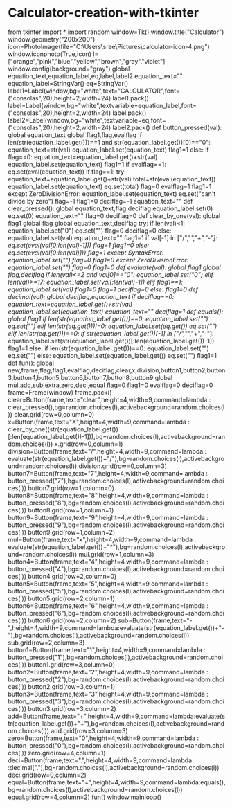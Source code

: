 # Calculator-creation-with-tkinter

from tkinter import *
import random
window=Tk()
window.title("Calculator")
window.geometry("200x200")
icon=PhotoImage(file="C:\\Users\\sree\\Pictures\\calculator-icon-4.png")
window.iconphoto(True,icon)
l=["orange","pink","blue","yellow","brown","gray","violet"]
window.config(background="gray")
global equation_text,equation_label,eq,label,label2
equation_text=""    
equation_label=StringVar()
eq=StringVar()
label1=Label(window,bg="white",text="CALCULATOR",font=("consolas",20),height=2,width=24)
label1.pack()
label=Label(window,bg="white",textvariable=equation_label,font=("consolas",20),height=2,width=24)
label.pack()
label2=Label(window,bg="white",textvariable=eq,font=("consolas",20),height=2,width=24)
label2.pack()
def button_pressed(val): 
    global equation_text
    global flag1,flag,evalflag
    if len(str(equation_label.get()))==1 and str(equation_label.get())[0]=="0":
        equation_text=str(val)
        equation_label.set(equation_text)
        flag1=1
    else:
        if flag==0:
            equation_text=equation_label.get()+str(val)
            equation_label.set(equation_text)
            flag1=1
            if evalflag==1:
                eq.set(eval(equation_text))
    if flag==1:
            try:
                equation_text=equation_label.get()+str(val)
                total=str(eval(equation_text))
                equation_label.set(equation_text)
                eq.set(total)
                flag=0
                evalflag=1
                flag1=1
            except ZeroDivisionError:
                equation_label.set(equation_text)
                eq.set("can't divide by zero")
                flag=-1
                flag1=0
                deciflag=-1
                equation_text=""
def clear_pressed():
    global equation_text,flag,deciflag
    equation_label.set(0)
    eq.set(0)
    equation_text=""
    flag=0
    deciflag=0
def clear_by_one(val):
    global flag1
    global flag
    global equation_text,deciflag
    try:
        if len(val)<1:
            equation_label.set("0")
            eq.set("")
            flag=0
            deciflag=0
        else:
            equation_label.set(val)
            equation_text=""
            flag1=1
            if val[-1] in ["/","*","+","-"]:
                eq.set(eval(val[0:len(val)-1]))
                flag=1
                flag1=0
            else:
                eq.set(eval(val[0:len(val)]))
                flag=1
    except SyntaxError:
        equation_label.set("")
        flag=0
        flag1=0
    except ZeroDivisionError:
        equation_label.set("")
        flag=0
        flag1=0
def evaluate(val):
    global flag1
    global flag,deciflag
    if len(val)<=2 and val[0]=="0":
        equation_label.set("0")
    elif len(val)>=17:
        equation_label.set(val[:len(val)-1])
    elif flag1==1:
        equation_label.set(val)
        flag1=0
        flag=1
        deciflag=0
    else:
        flag1=0
def decimal(val):
    global deciflag,equation_text
    if deciflag==0:
        equation_text=equation_label.get()+str(val)
        equation_label.set(equation_text)
        equation_text=""
        deciflag=1
def equals():
    global flag1
    if len(str(equation_label.get()))==0:
        equation_label.set("")
        eq.set("")
    elif len(str(eq.get()))!=0:
             equation_label.set(eq.get())
             eq.set("")
    elif len(str(eq.get()))==0:
            if str(equation_label.get())[-1] in ["/","*","+","-"]:
                equation_label.set(str(equation_label.get())[:len(equation_label.get())-1])
                flag1=1
            else:
                if len(str(equation_label.get()))==0:
                    equation_label.set("")
                    eq.set("")
                else:
                     equation_label.set(equation_label.get())
                     eq.set("")
    flag1=1
def fun():
        global new,frame,flag,flag1,evalflag,deciflag,clear,x,division,button1,button2,button3,button4,button5,button6,button7,button8,button9
        global mul,add,sub,extra,zero,deci,equal
        flag=0
        flag1=0
        evalflag=0
        deciflag=0
        frame=Frame(window)
        frame.pack()
        clear=Button(frame,text="clear",height=4,width=9,command=lambda : clear_pressed(),bg=random.choices(l),activebackground=random.choices(l))
        clear.grid(row=0,column=0)
        x=Button(frame,text="X",height=4,width=9,command=lambda : clear_by_one((str(equation_label.get())[:len(equation_label.get())-1])),bg=random.choices(l),activebackground=random.choices(l))
        x.grid(row=0,column=1)
        division=Button(frame,text="/",height=4,width=9,command=lambda : evaluate(str(equation_label.get())+"/"),bg=random.choices(l),activebackground=random.choices(l))
        division.grid(row=0,column=3)
        button7=Button(frame,text="7",height=4,width=9,command=lambda : button_pressed("7"),bg=random.choices(l),activebackground=random.choices(l))
        button7.grid(row=1,column=0)
        button8=Button(frame,text="8",height=4,width=9,command=lambda : button_pressed("8"),bg=random.choices(l),activebackground=random.choices(l))
        button8.grid(row=1,column=1)
        button9=Button(frame,text="9",height=4,width=9,command=lambda : button_pressed("9"),bg=random.choices(l),activebackground=random.choices(l))
        button9.grid(row=1,column=2)
        mul=Button(frame,text="x",height=4,width=9,command=lambda : evaluate(str(equation_label.get())+"*"),bg=random.choices(l),activebackground=random.choices(l))
        mul.grid(row=1,column=3)
        button4=Button(frame,text="4",height=4,width=9,command=lambda : button_pressed("4"),bg=random.choices(l),activebackground=random.choices(l))
        button4.grid(row=2,column=0)
        button5=Button(frame,text="5",height=4,width=9,command=lambda : button_pressed("5"),bg=random.choices(l),activebackground=random.choices(l))
        button5.grid(row=2,column=1)
        button6=Button(frame,text="6",height=4,width=9,command=lambda : button_pressed("6"),bg=random.choices(l),activebackground=random.choices(l))
        button6.grid(row=2,column=2)
        sub=Button(frame,text="-",height=4,width=9,command=lambda:evaluate(str(equation_label.get())+"-"),bg=random.choices(l),activebackground=random.choices(l))
        sub.grid(row=2,column=3)
        button1=Button(frame,text="1",height=4,width=9,command=lambda : button_pressed("1"),bg=random.choices(l),activebackground=random.choices(l))
        button1.grid(row=3,column=0)
        button2=Button(frame,text="2",height=4,width=9,command=lambda : button_pressed("2"),bg=random.choices(l),activebackground=random.choices(l))
        button2.grid(row=3,column=1)
        button3=Button(frame,text="3",height=4,width=9,command=lambda : button_pressed("3"),bg=random.choices(l),activebackground=random.choices(l))
        button3.grid(row=3,column=2)
        add=Button(frame,text="+",height=4,width=9,command=lambda:evaluate(str(equation_label.get())+"+"),bg=random.choices(l),activebackground=random.choices(l))
        add.grid(row=3,column=3)
        zero=Button(frame,text="0",height=4,width=9,command=lambda : button_pressed("0"),bg=random.choices(l),activebackground=random.choices(l))
        zero.grid(row=4,column=1)
        deci=Button(frame,text=".",height=4,width=9,command=lambda :decimal("."),bg=random.choices(l),activebackground=random.choices(l))
        deci.grid(row=0,column=2)
        equal=Button(frame,text="=",height=4,width=9,command=lambda:equals(),bg=random.choices(l),activebackground=random.choices(l))
        equal.grid(row=4,column=2)
fun()
window.mainloop()
